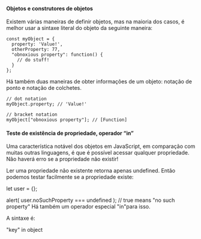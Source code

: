 #### Objetos e construtores de objetos

Existem várias maneiras de definir objetos, mas na maioria dos casos, é melhor usar a sintaxe literal do objeto da seguinte maneira:

```hash
const myObject = {
  property: 'Value!',
  otherProperty: 77,
  "obnoxious property": function() {
    // do stuff!
  }
};
```

Há também duas maneiras de obter informações de um objeto: notação de ponto e notação de colchetes.

```hash
// dot notation
myObject.property; // 'Value!'

// bracket notation
myObject["obnoxious property"]; // [Function]
```

#### Teste de existência de propriedade, operador “in”
Uma característica notável dos objetos em JavaScript, em comparação com muitas outras linguagens, é que é possível acessar qualquer propriedade. Não haverá erro se a propriedade não existir!

Ler uma propriedade não existente retorna apenas undefined. Então podemos testar facilmente se a propriedade existe:

let user = {};

alert( user.noSuchProperty === undefined ); // true means "no such property"
Há também um operador especial "in"para isso.

A sintaxe é:

"key" in object